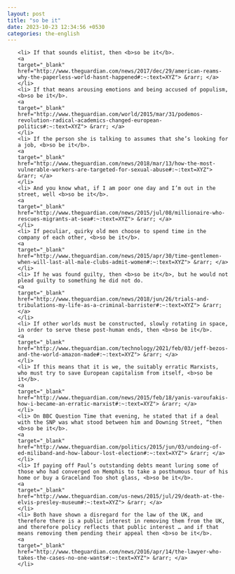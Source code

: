 ```yaml
---
layout: post
title: "so be it"
date: 2023-10-23 12:34:56 +0530
categories: the-english
---
```

<ol>

    <li> If that sounds elitist, then <b>so be it</b>.
    <a 
    target="_blank" 
    href="http://www.theguardian.com/news/2017/dec/29/american-reams-why-the-paperless-world-hasnt-happened#:~:text=XYZ"> &rarr; </a>
    </li>
    <li> If that means arousing emotions and being accused of populism, <b>so be it</b>.
    <a 
    target="_blank" 
    href="http://www.theguardian.com/world/2015/mar/31/podemos-revolution-radical-academics-changed-european-politics#:~:text=XYZ"> &rarr; </a>
    </li>
    <li> If the person she is talking to assumes that she’s looking for a job, <b>so be it</b>.
    <a 
    target="_blank" 
    href="http://www.theguardian.com/news/2018/mar/13/how-the-most-vulnerable-workers-are-targeted-for-sexual-abuse#:~:text=XYZ"> &rarr; </a>
    </li>
    <li> And you know what, if I am poor one day and I’m out in the street, well <b>so be it</b>.
    <a 
    target="_blank" 
    href="http://www.theguardian.com/news/2015/jul/08/millionaire-who-rescues-migrants-at-sea#:~:text=XYZ"> &rarr; </a>
    </li>
    <li> If peculiar, quirky old men choose to spend time in the company of each other, <b>so be it</b>.
    <a 
    target="_blank" 
    href="http://www.theguardian.com/news/2015/apr/30/time-gentlemen-when-will-last-all-male-clubs-admit-women#:~:text=XYZ"> &rarr; </a>
    </li>
    <li> If he was found guilty, then <b>so be it</b>, but he would not plead guilty to something he did not do.
    <a 
    target="_blank" 
    href="http://www.theguardian.com/news/2018/jun/26/trials-and-tribulations-my-life-as-a-criminal-barrister#:~:text=XYZ"> &rarr; </a>
    </li>
    <li> If other worlds must be constructed, slowly rotating in space, in order to serve these post-human ends, then <b>so be it</b>.
    <a 
    target="_blank" 
    href="http://www.theguardian.com/technology/2021/feb/03/jeff-bezos-and-the-world-amazon-made#:~:text=XYZ"> &rarr; </a>
    </li>
    <li> If this means that it is we, the suitably erratic Marxists, who must try to save European capitalism from itself, <b>so be it</b>.
    <a 
    target="_blank" 
    href="http://www.theguardian.com/news/2015/feb/18/yanis-varoufakis-how-i-became-an-erratic-marxist#:~:text=XYZ"> &rarr; </a>
    </li>
    <li> On BBC Question Time that evening, he stated that if a deal with the SNP was what stood between him and Downing Street, “then <b>so be it</b>.
    <a 
    target="_blank" 
    href="http://www.theguardian.com/politics/2015/jun/03/undoing-of-ed-miliband-and-how-labour-lost-election#:~:text=XYZ"> &rarr; </a>
    </li>
    <li> If paying off Paul’s outstanding debts meant luring some of those who had converged on Memphis to take a posthumous tour of his home or buy a Graceland Too shot glass, <b>so be it</b>.
    <a 
    target="_blank" 
    href="http://www.theguardian.com/us-news/2015/jul/29/death-at-the-elvis-presley-museum#:~:text=XYZ"> &rarr; </a>
    </li>
    <li> Both have shown a disregard for the law of the UK, and therefore there is a public interest in removing them from the UK, and therefore policy reflects that public interest … and if that means removing them pending their appeal then <b>so be it</b>.
    <a 
    target="_blank" 
    href="http://www.theguardian.com/news/2016/apr/14/the-lawyer-who-takes-the-cases-no-one-wants#:~:text=XYZ"> &rarr; </a>
    </li>